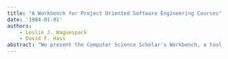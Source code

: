 ```yaml
---
title: "A Workbench for Project Oriented Software Engineering Courses"
date: '1984-01-01'
authors: 
    - Leslie J. Waguespack
    - David F. Hass
abstract: "We present the Computer Science Scholar's Workbench, a tool kit written in Pascal suitable for research and teaching. It has advantages over contemporary workbenches, UNIX and INTERLISP: a host to support the tool kit costs less than $3,000, the tools are free-available in source from publications, and the tools are written in Pascal which is widely used in academic environments. We discuss a) course requirements and problems unique to project oriented software engineering classes, b) the tools we've chosen for the workbench, and c) how they may be used to ameliorate or solve many of the problems. We report our experience using the workbench and evaluate it in terms of cost, performance, portability, extensibility, and effectiveness."
---
```


